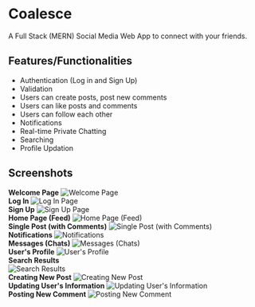 # Coalesce

A Full Stack (MERN) Social Media Web App to connect with your friends.

## Features/Functionalities

- Authentication (Log in and Sign Up)
- Validation
- Users can create posts, post new comments
- Users can like posts and comments
- Users can follow each other
- Notifications
- Real-time Private Chatting
- Searching
- Profile Updation

## Screenshots

**Welcome Page**
![Welcome Page](https://i.imgur.com/g08VnSg.png)\
**Log In**
![Log In Page](https://i.imgur.com/g08VnSg.png)\
**Sign Up**
![Sign Up Page](https://i.imgur.com/fzlOgzk.png)\
**Home Page (Feed)**
![Home Page (Feed)](https://i.imgur.com/fzlOgzk.png)\
**Single Post (with Comments)**
![Single Post (with Comments)](https://i.imgur.com/GAQEQlk.png)\
**Notifications**
![Notifications](https://i.imgur.com/4nEWN0w.png)\
**Messages (Chats)**
![Messages (Chats)](https://i.imgur.com/7Y2lHX0.png)\
**User's Profile**
![User's Profile](https://i.imgur.com/ETuLzMT.png)\
**Search Results**\
![Search Results](https://i.imgur.com/4MlDFXd.png)\
**Creating New Post**
![Creating New Post](https://i.imgur.com/8cQ5hH4.png)\
**Updating User's Information**
![Updating User's Information](https://i.imgur.com/ln0zS30.png)\
**Posting New Comment**
![Posting New Comment](https://i.imgur.com/pDmkgmt.png)
